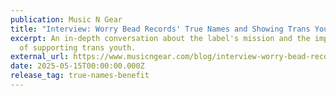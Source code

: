 ```yaml
---
publication: Music N Gear
title: "Interview: Worry Bead Records' True Names and Showing Trans Youth"
excerpt: An in-depth conversation about the label's mission and the importance
  of supporting trans youth.
external_url: https://www.musicngear.com/blog/interview-worry-bead-records-true-names-and-showing-trans-youth
date: 2025-05-15T00:00:00.000Z
release_tag: true-names-benefit
---
```

